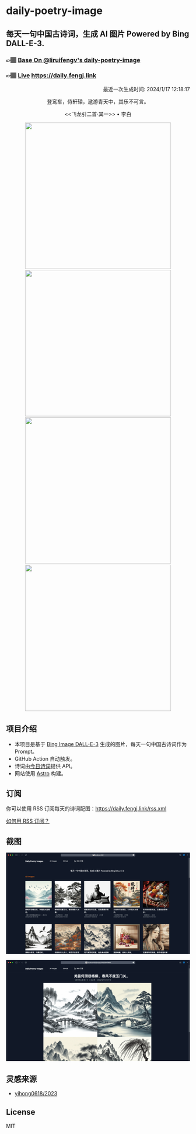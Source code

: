 
# daily-poetry-image

## 每天一句中国古诗词，生成 AI 图片 Powered by Bing DALL-E-3.

### 👉🏽 [Base On @liruifengv's daily-poetry-image](https://github.com/liruifengv/daily-poetry-image)

### 👉🏽 [Live](https://daily.fengj.link) https://daily.fengj.link

<p align="right">
  最近一次生成时间: 2024/1/17 12:18:17
</p>
<p align="center">
登鸾车，侍轩辕，遨游青天中，其乐不可言。
</p>
<p align="center">
<<飞龙引二首·其一>> • 李白
</p>
<p align="center">
<img src="https://tse4.mm.bing.net/th/id/OIG.2UnVTI0UWzPGgCdO4zi7" height="400" width="400" />
<img src="https://tse2.mm.bing.net/th/id/OIG.xxp7w23V8tl7Yq3oD6aa" height="400" width="400" />
<img src="https://tse1.mm.bing.net/th/id/OIG.r9BfLgBsXDw33iLkhPl5" height="400" width="400" />
<img src="https://tse2.mm.bing.net/th/id/OIG.qYH0RepN18ksTIne7b16" height="400" width="400" />
</p>

## 项目介绍

-   本项目是基于 [Bing Image DALL-E-3](https://www.bing.com/images/create) 生成的图片，每天一句中国古诗词作为 Prompt。
-   GitHub Action 自动触发。
-   诗词由[今日诗词](https://www.jinrishici.com/)提供 API。
-   网站使用 [Astro](https://astro.build) 构建。

## 订阅

你可以使用 RSS 订阅每天的诗词配图：https://daily.fengj.link/rss.xml

[如何用 RSS 订阅？](https://zhuanlan.zhihu.com/p/55026716)

## 截图

![图片列表](./screenshots/Snipaste_2023-12-28_21-00-26.png)

![图片详情](./screenshots/Snipaste_2023-12-28_21-00-53.png)

## 灵感来源

-   [yihong0618/2023](https://github.com/yihong0618/2023)

## License

MIT
